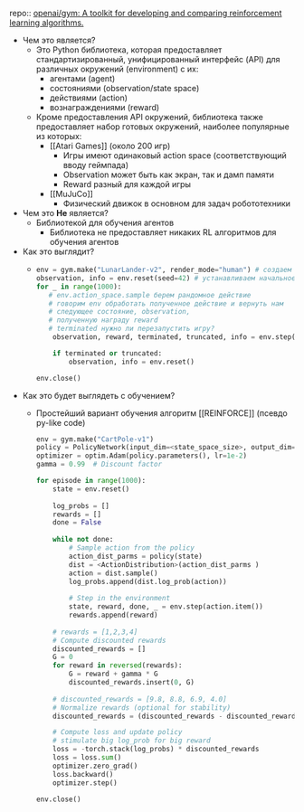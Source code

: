 repo:: [openai/gym: A toolkit for developing and comparing reinforcement learning algorithms.](https://github.com/openai/gym?ysclid=m4xxhs8liy706146817)

- Чем это является?
	- Это Python библиотека, которая предоставляет стандартизированный, унифицированный интерфейс (API) для различных окружений (environment) с их:
		- агентами (agent)
		- состояниями (observation/state space)
		- действиями (action)
		- вознаграждениями (reward)
	- Кроме предоставления API окружений, библиотека также предоставляет набор готовых окружений, наиболее популярные из которых:
		- [[Atari Games]] (около 200 игр)
			- Игры имеют одинаковый action space (соответствующий вводу геймпада)
			- Observation может быть как экран, так и дамп памяти
			- Reward разный для каждой игры
		- [[MuJuCo]]
			- Физический движок в основном для задач робототехники
- Чем это **Не** является?
	- Библиотекой для обучения агентов
		- Библиотека не предоставляет никаких RL алгоритмов для обучения агентов
- Как это выглядит?
	- ```python
	  env = gym.make("LunarLander-v2", render_mode="human") # создаем LunarLander-v2 env
	  observation, info = env.reset(seed=42) # устанавливаем начальное состояние
	  for _ in range(1000):
	     # env.action_space.sample берем рандомное действие 
	     # говорим env обработать полученное действие и вернуть нам 
	     # следующее состояние, observation, 
	     # полученную награду reward
	     # terminated нужно ли перезапустить игру?
	      observation, reward, terminated, truncated, info = env.step(env.action_space.sample())
	  
	      if terminated or truncated:
	          observation, info = env.reset()
	  
	  env.close()
	  ```
- Как это будет выглядеть с обучением?
	- Простейший вариант обучения алгоритм [[REINFORCE]] (псевдо py-like code)
	  
	  ```python
	  env = gym.make("CartPole-v1")
	  policy = PolicyNetwork(input_dim=<state_space_size>, output_dim=<action_dist_param_size>)
	  optimizer = optim.Adam(policy.parameters(), lr=1e-2)
	  gamma = 0.99  # Discount factor
	  
	  for episode in range(1000):
	      state = env.reset()
	      
	      log_probs = []
	      rewards = []
	      done = False
	      
	      while not done:
	          # Sample action from the policy
	          action_dist_parms = policy(state)
	          dist = <ActionDistribution>(action_dist_parms )
	          action = dist.sample()
	          log_probs.append(dist.log_prob(action))
	          
	          # Step in the environment
	          state, reward, done, _ = env.step(action.item())
	          rewards.append(reward)
	      
	      # rewards = [1,2,3,4]
	      # Compute discounted rewards
	      discounted_rewards = []
	      G = 0
	      for reward in reversed(rewards):
	          G = reward + gamma * G
	          discounted_rewards.insert(0, G)
	      
	      # discounted_rewards = [9.8, 8.8, 6.9, 4.0]
	      # Normalize rewards (optional for stability)
	      discounted_rewards = (discounted_rewards - discounted_rewards.mean()) / (discounted_rewards.std() + 1e-8)
	  
	      # Compute loss and update policy
	      # stimulate big log_prob for big reward 
	      loss = -torch.stack(log_probs) * discounted_rewards
	      loss = loss.sum()
	      optimizer.zero_grad()
	      loss.backward()
	      optimizer.step()
	  
	  env.close()
	  ```